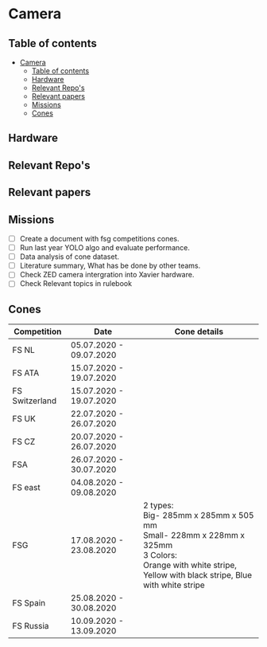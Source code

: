 # Camera

## Table of contents
- [Camera](#camera)
  - [Table of contents](#table-of-contents)
  - [Hardware](#hardware)
  - [Relevant Repo's](#relevant-repos)
  - [Relevant papers](#relevant-papers)
  - [Missions](#missions)
  - [Cones](#cones)

## Hardware

## Relevant Repo's

## Relevant papers

## Missions
- [ ] Create a document with fsg competitions cones.
- [ ] Run last year YOLO algo and evaluate performance.
- [ ] Data analysis of cone dataset.
- [ ] Literature summary, What has be done by other teams.
- [ ] Check ZED camera intergration into Xavier hardware.
- [ ] Check Relevant topics in rulebook

## Cones
|Competition | Date | Cone details|
|--|--|--|
|FS NL | 05.07.2020 - 09.07.2020 |  |
|FS ATA | 15.07.2020 - 19.07.2020 |  |
|FS Switzerland | 15.07.2020 - 19.07.2020 |  |
|FS UK | 22.07.2020 - 26.07.2020 |  |
|FS CZ | 20.07.2020 - 26.07.2020 |  |
|FSA | 26.07.2020 - 30.07.2020 |  |
|FS east | 04.08.2020 - 09.08.2020 |  |
|FSG |17.08.2020 - 23.08.2020| 2 types:<br/>Big- 285mm x 285mm x 505 mm<br/>Small- 228mm x 228mm x 325mm<br/>3 Colors:<br/>Orange with white stripe, Yellow with black stripe, Blue with white stripe| 
|FS Spain | 25.08.2020 - 30.08.2020 |  | 
|FS Russia | 10.09.2020 - 13.09.2020 |  |
